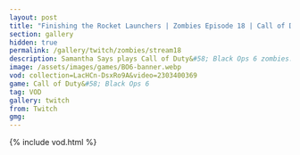 ```yaml
---
layout: post
title: "Finishing the Rocket Launchers | Zombies Episode 18 | Call of Duty: Black Ops 6"
section: gallery
hidden: true
permalink: /gallery/twitch/zombies/stream18
description: Samantha Says plays Call of Duty&#58; Black Ops 6 zombies. Episode 18.
image: /assets/images/games/BO6-banner.webp
vod: collection=LacHCn-DsxRo9A&video=2303400369
game: Call of Duty&#58; Black Ops 6
tag: VOD
gallery: twitch
from: Twitch
gmg:
---
```

{% include vod.html %}